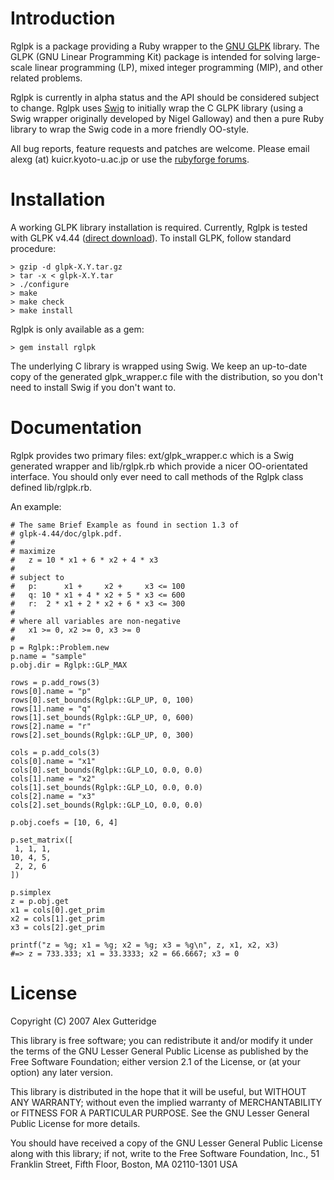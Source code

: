 # Introduction

Rglpk is a package providing a Ruby wrapper to the [GNU GLPK](http://www.gnu.org/software/glpk/) library. The GLPK (GNU Linear Programming Kit) package is intended for solving large-scale linear programming (LP), mixed integer programming (MIP), and other related problems.

Rglpk is currently in alpha status and the API should be considered subject to change.  Rglpk uses [Swig](http://www.swig.org/) to initially wrap the C GLPK library (using a Swig wrapper originally developed by Nigel Galloway) and then a pure Ruby library to wrap the Swig code in a more friendly OO-style.

All bug reports, feature requests and patches are welcome. Please email alexg (at) kuicr.kyoto-u.ac.jp or use the [rubyforge forums](http://rubyforge.org/forum/?group_id=3943).

# Installation

A working GLPK library installation is required.  Currently, Rglpk is tested with GLPK v4.44 ([direct download](http://ftp.gnu.org/gnu/glpk/glpk-4.44.tar.gz)).  To install GLPK, follow standard procedure:

	> gzip -d glpk-X.Y.tar.gz
	> tar -x < glpk-X.Y.tar
	> ./configure
	> make
	> make check
	> make install

Rglpk is only available as a gem:

	> gem install rglpk

The underlying C library is wrapped using Swig.  We keep an up-to-date copy of the generated glpk_wrapper.c file with the distribution, so you don't need to install Swig if you don't want to.

# Documentation

Rglpk provides two primary files: ext/glpk_wrapper.c which is a Swig generated wrapper and lib/rglpk.rb which provide a nicer OO-orientated interface. You should only ever need to call methods of the Rglpk class defined lib/rglpk.rb.

An example:

  	# The same Brief Example as found in section 1.3 of 
	# glpk-4.44/doc/glpk.pdf.
	#
	# maximize
	#   z = 10 * x1 + 6 * x2 + 4 * x3
	#
	# subject to
	#   p:      x1 +     x2 +     x3 <= 100
	#   q: 10 * x1 + 4 * x2 + 5 * x3 <= 600
	#   r:  2 * x1 + 2 * x2 + 6 * x3 <= 300
	#
	# where all variables are non-negative
	#   x1 >= 0, x2 >= 0, x3 >= 0
	#    
	p = Rglpk::Problem.new
	p.name = "sample"
	p.obj.dir = Rglpk::GLP_MAX

	rows = p.add_rows(3)
	rows[0].name = "p"
	rows[0].set_bounds(Rglpk::GLP_UP, 0, 100)
	rows[1].name = "q"
	rows[1].set_bounds(Rglpk::GLP_UP, 0, 600)
	rows[2].name = "r"
	rows[2].set_bounds(Rglpk::GLP_UP, 0, 300)

	cols = p.add_cols(3)
	cols[0].name = "x1"
	cols[0].set_bounds(Rglpk::GLP_LO, 0.0, 0.0)
	cols[1].name = "x2"
	cols[1].set_bounds(Rglpk::GLP_LO, 0.0, 0.0)
	cols[2].name = "x3"
	cols[2].set_bounds(Rglpk::GLP_LO, 0.0, 0.0)

	p.obj.coefs = [10, 6, 4]

	p.set_matrix([
	 1, 1, 1,
	10, 4, 5,
	 2, 2, 6
	])

	p.simplex
	z = p.obj.get
	x1 = cols[0].get_prim
	x2 = cols[1].get_prim
	x3 = cols[2].get_prim

	printf("z = %g; x1 = %g; x2 = %g; x3 = %g\n", z, x1, x2, x3)
	#=> z = 733.333; x1 = 33.3333; x2 = 66.6667; x3 = 0

# License

Copyright (C) 2007 Alex Gutteridge

This library is free software; you can redistribute it and/or
modify it under the terms of the GNU Lesser General Public
License as published by the Free Software Foundation; either
version 2.1 of the License, or (at your option) any later version.

This library is distributed in the hope that it will be useful,
but WITHOUT ANY WARRANTY; without even the implied warranty of
MERCHANTABILITY or FITNESS FOR A PARTICULAR PURPOSE.  See the GNU
Lesser General Public License for more details.

You should have received a copy of the GNU Lesser General Public
License along with this library; if not, write to the Free Software
Foundation, Inc., 51 Franklin Street, Fifth Floor, Boston, MA  02110-1301  USA
